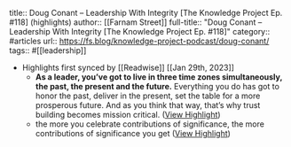 title:: Doug Conant – Leadership With Integrity [The Knowledge Project Ep. #118] (highlights)
author:: [[Farnam Street]]
full-title:: "Doug Conant – Leadership With Integrity [The Knowledge Project Ep. \#118]"
category:: #articles
url:: https://fs.blog/knowledge-project-podcast/doug-conant/
tags:: #[[leadership]]

- Highlights first synced by [[Readwise]] [[Jan 29th, 2023]]
	- **As a leader, you’ve got to live in three time zones simultaneously, the past, the present and the future.** Everything you do has got to honor the past, deliver in the present, set the table for a more prosperous future. And as you think that way, that’s why trust building becomes mission critical. ([View Highlight](https://read.readwise.io/read/01gqyctwwndrh1zy4nv9dn4keq))
	- the more you celebrate contributions of significance, the more contributions of significance you get ([View Highlight](https://read.readwise.io/read/01gqycvjh8nxr1sat1sqy1gt72))